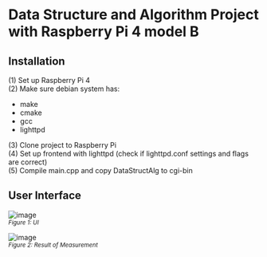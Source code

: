 # Data Structure and Algorithm Project with Raspberry Pi 4 model B

## Installation
(1) Set up Raspberry Pi 4 <br>
(2) Make sure debian system has: <br>
<ul>
  <li>make</li>
  <li>cmake</li>
  <li>gcc</li>
  <li>lighttpd</li>
</ul>
(3) Clone project to Raspberry Pi <br>
(4) Set up frontend with lighttpd (check if lighttpd.conf settings and flags are correct) <br>
(5) Compile main.cpp and copy DataStructAlg to cgi-bin

## User Interface 
![image](https://github.com/Gemmus/DataStructure_and_Algorithm_Project/assets/112064697/664b6b5b-83b1-4303-9629-7f48a86ae27a)
<br><small>_Figure 1: UI_</small><br> 

![image](https://github.com/Gemmus/DataStructure_and_Algorithm_Project/assets/112064697/4aac03be-ec2f-4ed8-916a-0df0f5f6569f)
<br><small>_Figure 2: Result of Measurement_</small><br> 
